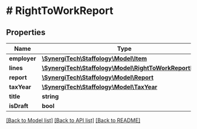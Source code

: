 # # RightToWorkReport

## Properties

Name | Type | Description | Notes
------------ | ------------- | ------------- | -------------
**employer** | [**\SynergiTech\Staffology\Model\Item**](Item.md) |  | [optional]
**lines** | [**\SynergiTech\Staffology\Model\RightToWorkReportLine[]**](RightToWorkReportLine.md) |  | [optional]
**report** | [**\SynergiTech\Staffology\Model\Report**](Report.md) |  | [optional]
**taxYear** | [**\SynergiTech\Staffology\Model\TaxYear**](TaxYear.md) |  | [optional]
**title** | **string** |  | [optional]
**isDraft** | **bool** |  | [optional]

[[Back to Model list]](../../README.md#models) [[Back to API list]](../../README.md#endpoints) [[Back to README]](../../README.md)
